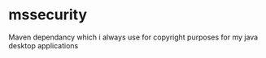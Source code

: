 # mssecurity
Maven dependancy which i always use for copyright purposes for my java desktop applications
